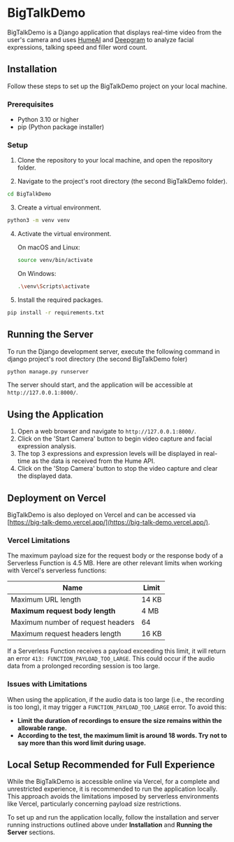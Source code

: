 # BigTalkDemo

BigTalkDemo is a Django application that displays real-time video from the user's camera and uses [HumeAI](https://www.hume.ai/) and [Deepgram](https://deepgram.com/) to analyze facial expressions, talking speed and filler word count.

## Installation

Follow these steps to set up the BigTalkDemo project on your local machine.

### Prerequisites

- Python 3.10 or higher
- pip (Python package installer)

### Setup

1. Clone the repository to your local machine, and open the repository folder.

2. Navigate to the project's root directory (the second BigTalkDemo folder).

```sh
cd BigTalkDemo
```

3. Create a virtual environment.
```sh
python3 -m venv venv
```

4. Activate the virtual environment.

    On macOS and Linux:
    ```sh
    source venv/bin/activate
    ```

    On Windows:
    ```sh
    .\venv\Scripts\activate
    ```

5. Install the required packages.
```sh
pip install -r requirements.txt
```

## Running the Server

To run the Django development server, execute the following command in django project's root directory (the second BigTalkDemo foler)
```sh
python manage.py runserver
```

The server should start, and the application will be accessible at `http://127.0.0.1:8000/`.

## Using the Application

1. Open a web browser and navigate to `http://127.0.0.1:8000/`.
2. Click on the 'Start Camera' button to begin video capture and facial expression analysis.
3. The top 3 expressions and expression levels will be displayed in real-time as the data is received from the Hume API.
4. Click on the 'Stop Camera' button to stop the video capture and clear the displayed data.

## Deployment on Vercel

BigTalkDemo is also deployed on Vercel and can be accessed via [https://big-talk-demo.vercel.app/](https://big-talk-demo.vercel.app/). 

### Vercel Limitations

The maximum payload size for the request body or the response body of a Serverless Function is 4.5 MB. Here are other relevant limits when working with Vercel's serverless functions:

| Name                           | Limit      |
| ------------------------------ | ---------- |
| Maximum URL length             | 14 KB      |
| **Maximum request body length** | 4 MB       |
| Maximum number of request headers | 64       |
| Maximum request headers length | 16 KB      |

If a Serverless Function receives a payload exceeding this limit, it will return an error `413: FUNCTION_PAYLOAD_TOO_LARGE`. This could occur if the audio data from a prolonged recording session is too large.

### Issues with Limitations

When using the application, if the audio data is too large (i.e., the recording is too long), it may trigger a `FUNCTION_PAYLOAD_TOO_LARGE` error. To avoid this:

- **Limit the duration of recordings to ensure the size remains within the allowable range.**
- **According to the test, the maximum limit is around 18 words. Try not to say more than this word limit during usage.**

## Local Setup Recommended for Full Experience

While the BigTalkDemo is accessible online via Vercel, for a complete and unrestricted experience, it is recommended to run the application locally. This approach avoids the limitations imposed by serverless environments like Vercel, particularly concerning payload size restrictions.

To set up and run the application locally, follow the installation and server running instructions outlined above under **Installation** and **Running the Server** sections.
